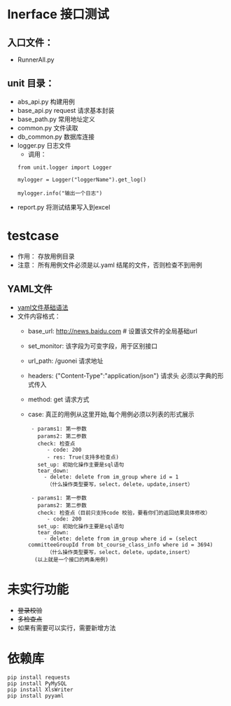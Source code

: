 # Inerface 接口测试
 
 ## 入口文件：
 * RunnerAll.py
 
 ## unit 目录：
  * abs_api.py 构建用例
  * base_api.py request 请求基本封装
  * base_path.py 常用地址定义
  * common.py   文件读取
  * db_common.py 数据库连接
  * logger.py   日志文件
      * 调用：
      ```
      from unit.logger import Logger
      
      mylogger = Logger("loggerName").get_log()
      
      mylogger.info("输出一个日志")  

       ```
  * report.py  将测试结果写入到excel
 
# testcase 
 * 作用： 存放用例目录
 * 注意： 所有用例文件必须是以.yaml 结尾的文件，否则检查不到用例
 
 ## YAML文件
   * [yaml文件基础语法](https://www.jianshu.com/p/97222440cd08)
   * 文件内容格式：
      * base_url: http://news.baidu.com   # 设置该文件的全局基础url
      * set_monitor: 该字段为可变字段，用于区别接口
      * url_path: /guonei  请求地址
      * headers: {"Content-Type":"application/json"}  请求头 必须以字典的形式传入
      * method: get  请求方式
      * case: 真正的用例从这里开始,每个用例必须以列表的形式展示
          
          ````
           - params1: 第一参数
             params2: 第二参数
             check: 检查点
                - code: 200
                - res: True(支持多检查点)
             set_up: 初始化操作主要是sql语句
             tear_down:
               - delete: delete from im_group where id = 1
                （什么操作类型要写，select，delete，update,insert）
           
           - params1: 第一参数
             params2: 第二参数
             check: 检查点（目前只支持code 校验，要看你们的返回结果具体修改）
                - code: 200
             set_up: 初始化操作主要是sql语句
             tear_down:
               - delete: delete from im_group where id = (select committeeGroupId from bt_course_class_info where id = 3694)
                （什么操作类型要写，select，delete，update,insert）
            (以上就是一个接口的两条用例)
           ````
 # 未实行功能
 * ~~登录校验~~
 * ~~多检查点~~
 * 如果有需要可以实行，需要新增方法
 
# 依赖库
```
pip install requests
pip install PyMySQL
pip install XlsWriter 
pip install pyyaml
```



